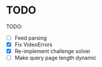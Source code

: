 # TODO

TODO:
- [ ] Feed parsing
- [x] Fix VideoErrors
- [x] Re-implement challenge solver
- [ ] Make query page length dynamic
